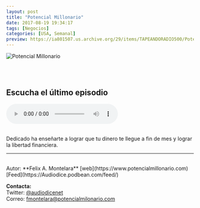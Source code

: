 ```yaml
---
layout: post
title: "Potencial Millonario"
date: 2017-08-19 19:34:17
tags: [Negocios]
categories: [USA, Semanal]
preview: https://ia801507.us.archive.org/29/items/TAPEANDORADIO500/Potencialmillonario300-%20Felix%20Montelara.jpg
---
```


![Potencial Millonario](https://ia801507.us.archive.org/29/items/TAPEANDORADIO500/Potencialmillonario500-%20Felix%20Montelara.jpg)

<br/>
<br/>

## Escucha el último episodio

<!--reproductor-feed=https://Audiodice.podbean.com/feed/-->
<!--reproductor-start-->
<audio id="audio" preload="auto" controls="" src="http://AudioDice.podbean.com/mf/feed/ig9s8j/Ep_203.mp3"></audio>
<!--reproductor-end-->

<br/>  
Dedicado ha enseñarte a lograr que tu dinero te llegue a fin de mes y lograr la libertad financiera.

_ _ _

<br>
Autor: **Felix A. Montelara**  
[web](https://www.potencialmillonario.com)  
[Feed](https://Audiodice.podbean.com/feed/)  


**Contacta:**  
Twitter: [@audiodicenet](https://twitter.com/audiodicenet)  
Correo: [fmontelara@potencialmilonario.com](mailto:fmontelara@potencialmilonario.com)  


